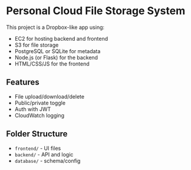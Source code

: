 # Personal Cloud File Storage System

This project is a Dropbox-like app using:
- EC2 for hosting backend and frontend
- S3 for file storage
- PostgreSQL or SQLite for metadata
- Node.js (or Flask) for the backend
- HTML/CSS/JS for the frontend

## Features
- File upload/download/delete
- Public/private toggle
- Auth with JWT
- CloudWatch logging

## Folder Structure
- `frontend/` - UI files
- `backend/` - API and logic
- `database/` - schema/config
